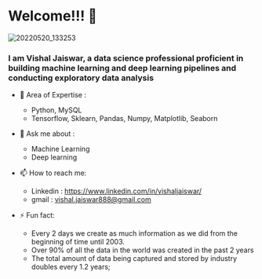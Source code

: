 # Welcome!!! 👋

![20220520_133253](https://user-images.githubusercontent.com/102510153/169483053-d3e67fce-436e-4948-9df5-b84ac64af027.jpg)

<!--
**vishaljaiswar888/vishaljaiswar888** is a ✨ _special_ ✨ repository because its `README.md` (this file) appears on your GitHub profile.

Here are some ideas to get you started:

- 🔭 I’m currently working on ...
- 🌱 I’m currently learning ...
- 👯 I’m looking to collaborate on ...
- 🤔 I’m looking for help with ...
- 💬 Ask me about ...
- 📫 How to reach me: ...
- 😄 Pronouns: ...
- ⚡ Fun fact: ...
-->
### I am Vishal Jaiswar, a data science professional proficient in building machine learning and deep learning pipelines and conducting exploratory data analysis




- 🌱 Area of Expertise :
     - Python, MySQL
     - Tensorflow, Sklearn, Pandas, Numpy, Matplotlib, Seaborn
   
   
- 💬 Ask me about :
     - Machine Learning
     - Deep learning
     
     
- 📫 How to reach me: 
     - Linkedin : https://www.linkedin.com/in/vishaljaiswar/
     - gmail : vishal.jaiswar888@gmail.com
     
     
- ⚡ Fun fact: 
     - Every 2 days we create as much information as we did from the beginning of time until 2003.
     - Over 90% of all the data in the world was created in the past 2 years
     - The total amount of data being captured and stored by industry doubles every 1.2 years;
